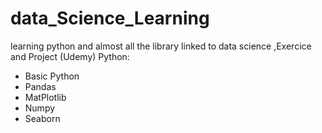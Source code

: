 # data_Science_Learning
learning python and almost all the library linked to data science ,Exercice and Project (Udemy)
Python:
  - Basic Python
  - Pandas
  - MatPlotlib
  - Numpy
  - Seaborn
